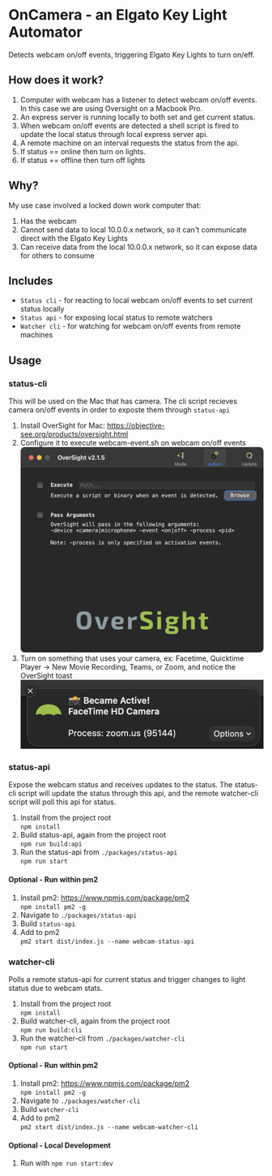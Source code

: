 # OnCamera - an Elgato Key Light Automator

Detects webcam on/off events, triggering Elgato Key Lights to turn on/eff.  


## How does it work?
1. Computer with webcam has a listener to detect webcam on/off events.  In this case we are using Oversight on a Macbook Pro.
1. An express server is running locally to both set and get current status.
1. When webcam on/off events are detected a shell script is fired to update the local status through local express server api.
1. A remote machine on an interval requests the status from the api. 
1. If status == online then turn on lights.
1. If status == offline then turn off lights


## Why?
My use case involved a locked down work computer that:
1. Has the webcam
1. Cannot send data to local 10.0.0.x network, so it can't communicate direct with the Elgato Key Lights
1. Can receive data from the local 10.0.0.x network, so it can expose data for others to consume


## Includes
- `Status cli` - for reacting to local webcam on/off events to set current status locally
- `Status api` - for exposing local status to remote watchers
- `Watcher cli` - for watching for webcam on/off events from remote machines


## Usage

### status-cli
This will be used on the Mac that has camera.  The cli script recieves camera on/off events in order to exposte them through `status-api`
1. Install OverSight for Mac: https://objective-see.org/products/oversight.html
1. Configure it to execute webcam-event.sh on webcam on/off events
![Oversight Execute screenshot](./public/oversight-execute_config.png)
1. Turn on something that uses your camera, ex: Facetime, Quicktime Player -> New Movie Recording, Teams, or Zoom, and notice the OverSight toast
![Oversight Camera Toast](./public/oversight-camera_alert.png)


### status-api
Expose the webcam status and receives updates to the status.  The status-cli script will update the status through this api, and the remote watcher-cli script will poll this api for status.
1. Install from the project root<br>`npm install`
2. Build status-api, again from the project root<br>`npm run build:api`
3. Run the status-api from `./packages/status-api`<br>`npm run start`

#### Optional - Run within pm2
1. Install pm2: https://www.npmjs.com/package/pm2<br>`npm install pm2 -g`
1. Navigate to `./packages/status-api`
1. Build `status-api`
1. Add to pm2<br>`pm2 start dist/index.js --name webcam-status-api`



### watcher-cli
Polls a remote status-api for current status and trigger changes to light status due to webcam stats.
1. Install from the project root<br>`npm install`
2. Build watcher-cli, again from the project root<br>`npm run build:cli`
3. Run the watcher-cli from `./packages/watcher-cli`<br>`npm run start`

#### Optional - Run within pm2
1. Install pm2: https://www.npmjs.com/package/pm2<br>`npm install pm2 -g`
1. Navigate to `./packages/watcher-cli`
1. Build `watcher-cli`
1. Add to pm2<br>`pm2 start dist/index.js --name webcam-watcher-cli`

#### Optional - Local Development
1. Run with `npm run start:dev`
